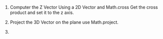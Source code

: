 1) Computer the Z Vector
 Using a 2D Vector and Math.cross
 Get the cross product and set it to
 the z axis.

2) Project the 3D Vector on the plane
   use Math.project.

3)

